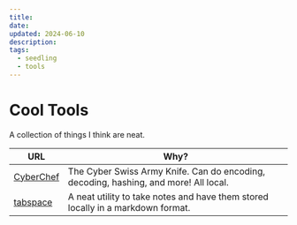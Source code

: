 ```yaml
---
title: 
date: 
updated: 2024-06-10
description: 
tags:
  - seedling
  - tools
---
```

# Cool Tools
A collection of things I think are neat.

| URL                                               | Why?                                                                                 |
| ------------------------------------------------- | ------------------------------------------------------------------------------------ |
| [CyberChef]()                                     | The Cyber Swiss Army Knife. Can do encoding, decoding, hashing, and more! All local. |
| [tabspace](https://github.com/jackyzha0/tabspace) | A neat utility to take notes and have them stored locally in a markdown format.      |
